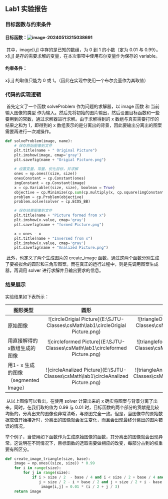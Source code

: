 ## Lab1 实验报告

### 目标函数与约束条件

#### 目标函数：![image-20240513215038691](C:\Users\LEGION\AppData\Roaming\Typora\typora-user-images\image-20240513215038691.png)

​		其中，image[i,j] 中存的是已知的数组，为 0 到 1 的小数（定为 0.01 与 0.99）。x[i,j] 是存的需要求解的变量，在本次事项中使用布尔变量作为保存的 variable。

#### 约束条件：

x[i,j] 的取值只能为 0 或 1。（因此在实现中使用一个布尔变量作为其取值）

### 代码的实现逻辑

​		首先定义了一个函数 solveProblem 作为问题的求解器，以 image 函数 和 当前输入图像的类型 作为输入。然后先将初始的图片输出，然后设置目标函数和一些要用到的常数，通过求解器进行求解。由于求解得到的 x 数组与真实需要打印的结果之和为 1，即得到的 x 数组表示的是分离出的背景，因此要输出分离出的图案需要再进行一次减操作。

```python
def solveProblem(image, name):
    # 保存原始图像到文件
    plt.title(name + " Original Picture")
    plt.imshow(image, cmap='gray')
    plt.savefig(name + "Origial Picture.png")
    
    # 设置变量、常量、优化目标，并求解
    ones = np.ones((size, size))
    onesConstant = cp.Constant(ones)
    imgConstant = cp.Constant(image)
    x = cp.Variable((size, size), boolean = True)
    objective = cp.Minimize(cp.sum(cp.multiply(x, cp.square(imgConstant))) + cp.sum(cp.multiply(onesConstant - x, cp.square(onesConstant - imgConstant))))
    problem = cp.Problem(objective)
    problem.solve(solver = cp.ECOS_BB)

    # 保存结果图像到文件
    plt.title(name + "Picture formed from x")
    plt.imshow(x.value, cmap='gray')
    plt.savefig(name + "formed Picture.png")

    x = ones - x
    plt.title(name + "Inversed from x")
    plt.imshow(x.value, cmap='gray')
    plt.savefig(name + "Analized Picture.png")
```

​		此外，也定义了两个生成图片的 create_image 函数，通过这两个函数分别生成了要被拟合的圆形和三角形图案。而在真正的运行过程中，则是先调用图案生成器，再调用 solver 进行求解并且输出要求的信息。



### 结果展示

实验结果如下表所示：

| 图形类型                             |                             圆形                             |                            三角形                            |
| ------------------------------------ | :----------------------------------------------------------: | :----------------------------------------------------------: |
| 原始图像                             | ![circleOrigial Picture](E:\SJTU-Classes\csMath\lab1\circleOrigial Picture.png) | ![triangleOrigial Picture](E:\SJTU-Classes\csMath\lab1\triangleOrigial Picture.png) |
| 用直接解得的x数组生成的图像          | ![circleformed Picture](E:\SJTU-Classes\csMath\lab1\circleformed Picture.png) | ![triangleformed Picture](E:\SJTU-Classes\csMath\lab1\triangleformed Picture.png) |
| 用1- x 生成的图像（segmented Image） | ![circleAnalized Picture](E:\SJTU-Classes\csMath\lab1\circleAnalized Picture.png) | ![triangleAnalized Picture](E:\SJTU-Classes\csMath\lab1\triangleAnalized Picture.png) |

​		从以上图像可以看出，在使用 solver 计算出来的 x 确实将图案与背景分离了出来。同时，在我们取的值为 0.99 与 0.01 时，目标函数的两个部分的贡献是比较均衡的，分离出来的图像也非常清晰，与原图完全一致。但是，当图像中的原始数据取值开始接近时，分离出的图像就会发生变化，而且会出现最终分离出的图片错误的情况。

​		举个例子，当使用如下函数作为生成原始图像的函数，其分离出的图像就会出现异常。这说明在不同情况下，目标函数的选取需要做相应的改变，每部分占到的权重要有所区分。

```python
def create_image_triangle(size, base):
    image = np.ones((size, size)) * 0.99
    for i in range(size):
        for j in range(size):
            if i > size / 2  - base / 4 and i < size / 2 + base / 4 and \
               j > size / 2 - i + base / 2 and j < size / 2 + i - base / 2:
                image[i,j] = 0.01 * (i / 2 + j / 3)
    return image
```

